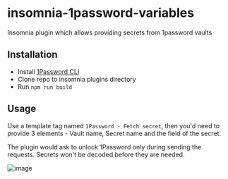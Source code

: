 # insomnia-1password-variables
Insomnia plugin which allows providing secrets from 1password vaults


## Installation

* Install [1Password CLI](https://developer.1password.com/docs/cli/get-started/)
* Clone repo to insomnia plugins directory
* Run `npm run build`


## Usage

Use a template tag named `1Password - Fetch secret`, then you'd need to provide 3 elements - Vault name, Secret name and the field of the secret.

The plugin would ask to unlock 1Password only during sending the requests. Secrets won't be decoded before they are needed.

![image](https://user-images.githubusercontent.com/1754812/232144502-6484d489-f96c-4d50-a439-4fba0bfb9945.png)



